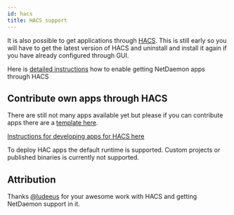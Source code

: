 ```yaml
---
id: hacs
title: HACS support
---
```

It is also possible to get applications through [HACS](https://hacs.xyz/). This is still early so you will have to get the latest version of HACS and uninstall and install it again if you have already configured through GUI.

Here is [detailed instructions](https://hacs.xyz/docs/categories/netdaemon_apps) how to enable getting NetDaemon apps through HACS

## Contribute own apps through HACS

There are still not many apps available yet but please if you can contribute apps there are a [template here](https://github.com/net-daemon/netdaemon-app-template).

[Instructions for developing apps for HACS here](https://hacs.xyz/docs/publish/netdaemon)

To deploy HAC apps the default runtime is supported. Custom projects or published binaries is currently not supported.

## Attribution

Thanks [@ludeeus](https://github.com/ludeeus) for your awesome work with HACS and getting NetDaemon support in it.
